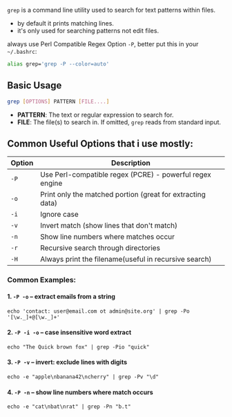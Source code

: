 `grep` is a command line utility used to search for text patterns within files.
- by default it prints matching lines.
- it's only used for searching patterns not edit files.

always use Perl Compatible Regex Option `-P`, better put this in your `~/.bashrc`:
```bash
alias grep='grep -P --color=auto'
```
## Basic Usage
```bash
grep [OPTIONS] PATTERN [FILE....]
```
- **PATTERN**: The text or regular expression to search for.
- **FILE**: The file(s) to search in. If omitted, `grep` reads from standard input.
## Common Useful Options that i use mostly:

| Option | Description                                                |
| ------ | ---------------------------------------------------------- |
| `-P`   | Use Perl-compatible regex (PCRE) - powerful regex engine   |
| `-o`   | Print only the matched portion (great for extracting data) |
| `-i`   | Ignore case                                                |
| `-v`   | Invert match (show lines that don't match)                 |
| `-n`   | Show line numbers where matches occur                      |
| `-r`   | Recursive search through directories                       |
| `-H`   | Always print the filename(useful in recursive search)      |
### Common Examples:
#### 1. `-P -o` – extract emails from a string
```run-bash
echo 'contact: user@email.com ot admin@site.org' | grep -Po '[\w._]+@[\w._]+'
```
#### 2. `-P -i -o` – case insensitive word extract
```run-bash
echo "The Quick brown fox" | grep -Pio "quick"
```
#### 3. `-P -v` – invert: exclude lines with digits
```run-bash
echo -e "apple\nbanana42\ncherry" | grep -Pv "\d"
```
#### 4. `-P -n` – show line numbers where match occurs
```run-bash
echo -e "cat\nbat\nrat" | grep -Pn "b.t"
```
